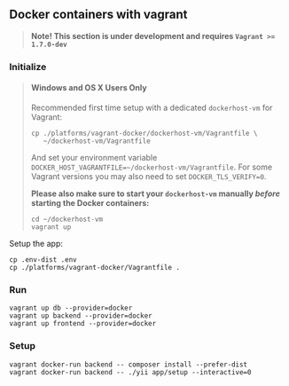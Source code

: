 Docker containers with vagrant
-----------------------------

> **Note! This section is under development and requires `Vagrant >= 1.7.0-dev`**

### Initialize

> #### Windows and OS X Users Only
>
> Recommended first time setup with a dedicated `dockerhost-vm` for Vagrant:
>
> ```
> cp ./platforms/vagrant-docker/dockerhost-vm/Vagrantfile \
>    ~/dockerhost-vm/Vagrantfile
> ```
>
> And set your environment variable `DOCKER_HOST_VAGRANTFILE=~/dockerhost-vm/Vagrantfile`.
> For some Vagrant versions you may also need to set `DOCKER_TLS_VERIFY=0`.
>
> **Please also make sure to start your `dockerhost-vm` manually _before_ starting the Docker containers:**
>
> ```
> cd ~/dockerhost-vm
> vagrant up
> ```

Setup the app:

    cp .env-dist .env
    cp ./platforms/vagrant-docker/Vagrantfile .

### Run

    vagrant up db --provider=docker
    vagrant up backend --provider=docker
    vagrant up frontend --provider=docker

### Setup

    vagrant docker-run backend -- composer install --prefer-dist
    vagrant docker-run backend -- ./yii app/setup --interactive=0
